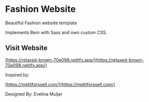 # Fashion Website

Beautiful Fashion website template

Implements Bem with Sass and own custom CSS.

## Visit Website

[https://relaxed-brown-70e098.netlify.app/](https://relaxed-brown-70e098.netlify.app/)

Inspired by:

[https://mettiforssell.com/](https://mettiforssell.com/)

Designed By: Evelina Muljar
